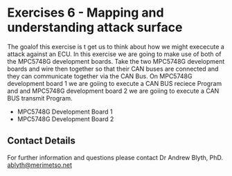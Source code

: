 # Exercises 6 - Mapping and understanding attack surface

The goalof this exercise is t get us to think about how we might exececute a attack against an ECU. In this exercise we are going to make use of both of the MPC5748G development boards. Take the two MPC5748G development boards and wire then together so that their CAN buses are connected and they can communicate together via the CAN Bus. On MPC5748G development board 1 we are goiing to execute a CAN BUS reciece Program and and MPC5748G development board 2 we are goiing to execute a CAN BUS transmit Program.

* MPC5748G Development Board 1 
* MPC5748G Development Board 2
 
## Contact Details

For further information and questions please contact Dr Andrew Blyth, PhD. <ablyth@merimetso.net>
